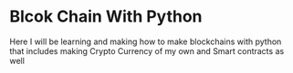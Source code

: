 # Blcok Chain With Python
 Here I will be learning and making how to make blockchains with python that includes making Crypto Currency of my own and Smart contracts as well
